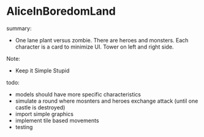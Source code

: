 # AliceInBoredomLand

summary:
- One lane plant versus zombie. There are heroes and monsters. Each character is a card to minimize UI. Tower on left and right side.

Note:
- Keep it Simple Stupid 

todo: 
- models should have more specific characteristics
- simulate a round where mosnters and heroes exchange attack (until one castle is destroyed)
- import simple graphics
- implement tile based movements
- testing
